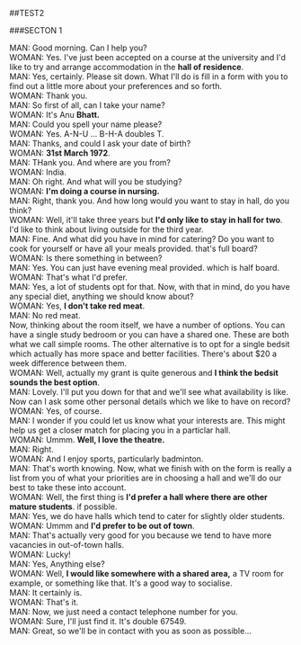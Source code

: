 ##TEST2  
  
###SECTON 1  
  
MAN: Good morning. Can I help you?  
WOMAN: Yes. I've just been accepted on a course at the university and I'd like to try and arrange accommodation in the **hall of residence**.  
MAN: Yes, certainly. Please sit down. What I'll do is fill in a form with you to find out a little more about your preferences and so forth.  
WOMAN: Thank you.  
MAN: So first of all, can I take your name?  
WOMAN: It's Anu **Bhatt.**  
MAN: Could you spell your name please?  
WOMAN: Yes. A-N-U ... B-H-A doubles T.  
MAN: Thanks, and could I ask your date of birth?  
WOMAN: **31st March 1972**.  
MAN: THank you. And where are you from?  
WOMAN: India.  
MAN: Oh right. And what will you be studying?  
WOMAN: **I'm doing a course in nursing.**  
MAN: Right, thank you. And how long would you want to stay in hall, do you think?  
WOMAN: Well, it'll take three years but **I'd only like to stay in hall for two**. I'd like to think about living outside for the third year.  
MAN: Fine. And what did you have in mind for catering? Do you want to cook for yourself or have all your meals provided. that's full board?  
WOMAN: Is there something in between?  
MAN: Yes. You can just have evening meal provided. which is half board.  
WOMAN: That's what I'd prefer.  
MAN: Yes, a lot of students opt for that. Now, with that in mind, do you have any special diet, anything we should know about?  
WOMAN: Yes, **I don't take red meat**.  
MAN: No red meat.  
Now, thinking about the room itself, we have a number of options. You can have a single study bedroom or you can have a shared one. These are both what we call simple rooms. The other alternative is to opt for a single bedsit which actually has more space and better facilities. There's about $20 a week difference between them.  
WOMAN: Well, actually my grant is quite generous and **I think the bedsit sounds the best option**.  
MAN: Lovely. I'll put you down for that and we'll see what availability is like. Now can I ask some other personal details which we like to have on record?  
WOMAN: Yes, of course.  
MAN: I wonder if you could let us know what your interests are. This might help us get a closer match for placing you in a particlar hall.  
WOMAN: Ummm. **Well, I love the theatre.**  
MAN: Right.  
WOMAN: And I enjoy sports, particularly badminton.  
MAN: That's worth knowing. Now, what we finish with on the form is really a list from you of what your priorities are in choosing a hall and we'll do our best to take these into account.  
WOMAN: Well, the first thing is **I'd prefer a hall where there are other mature students**. if possible.  
MAN: Yes, we do have halls which tend to cater for slightly older students.  
WOMAN: Ummm and **I'd prefer to be out of town**.  
MAN: That's actually very good for you because we tend to have more vacancies in out-of-town halls.  
WOMAN: Lucky!  
MAN: Yes, Anything else?  
WOMAN: Well, **I would like somewhere with a shared area,** a TV room for example, or something like that. It's a good way to socialise.  
MAN: It certainly is.  
WOMAN: That's it.  
MAN: Now, we just need a contact telephone number for you.  
WOMAN: Sure, I'll just find it. It's double 67549.  
MAN: Great, so we'll be in contact with you as soon as possible...  

